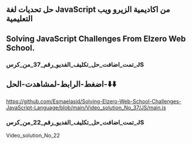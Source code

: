 ## حل تحديات لغة JavaScript من اكاديمية الزيرو ويب التعليمية 
## Solving JavaScript Challenges From Elzero Web School. 


### تمت_اضافت_حل_تكليف_الفديو_رقم_37_من_كرس_JS


## اضغط-الرابط-لمشاهدت-الحل-⬇️⬇️
https://github.com/Esmaelasid/Solving-Elzero-Web-School-Challenges-JavaScript-Language/blob/main/Video_solution_No_37/JS/main.js

### تمت_اضافت_حل_تكليف_الفديو_رقم_22_من_كرس_JS

Video_solution_No_22
